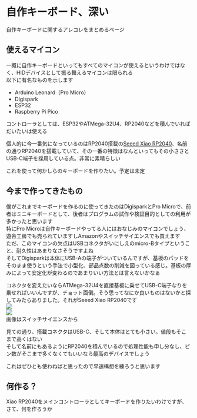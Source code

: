 # 自作キーボード、深い

自作キーボードに関するアレコレをまとめるページ

## 使えるマイコン

一概に自作キーボードといってもすべてのマイコンが使えるというわけではなく、HIDデバイスとして振る舞えるマイコンは限られる  
以下に有名なものを示します

- Arduino Leonard（Pro Micro）
- Digispark
- ESP32
- Raspberry Pi Pico

コントローラとしては、ESP32やATMega-32U4、RP2040などを積んでいればだいたいは使える

個人的に今一番気になっているのはRP2040搭載の[Seeed Xiao RP2040](https://lab.seeed.co.jp/entry/2021/12/27/120000)、名前の通りRP2040を搭載していて、その一番の特徴はなんといってもその小ささとUSB-C端子を採用している点。非常に素晴らしい

これを使って何かしらのキーボードを作りたい。予定は未定

## 今まで作ってきたもの

<!--ここらへんにDigiキーボードの写真を入れる-->
僕がこれまでキーボードを作るのに使ってきたのはDigisparkとPro Microで、前者はミニキーボードとして、後者はプログラムの試作や検証目的としての利用が多かったと思います  
特にPro Microは自作キーボードやってる人にはおなじみのマイコンでしょう、遊舎工房でも売られていますしAmazonやスイッチサイエンスでも買えます  
ただ、このマイコンの欠点はUSBコネクタがいにしえのmicro-Bタイプということ、耐久性はあまりなさそうですよね  
そしてDigisparkは本体にUSB-Aの端子がついているんですが、基板のパッドをそのまま使うという手法で小型化、部品点数の削減を図っている感じ。基板の厚みによって安定化が変わるのであまりいい方法とは言えないかなぁ

コネクタを変えたいならATMega-32U4を直接基板に乗せてUSB-C端子なりを乗せればいいんですが、チョット面倒。そう思ってなにか良いものはないかと探してみたらありました。それがSeeed Xiao RP2040です  
![](https://files.seeedstudio.com/wiki/XIAO-RP2040/img/xinfront.jpg)  
![](https://files.seeedstudio.com/wiki/XIAO-RP2040/img/xinpin.jpg)  
画像はスイッチサイエンスから

見ての通り、搭載コネクタはUSB-C、そして本体はとても小さい。値段もそこまで高くはない  
そして名前にもあるようにRP2040を積んでいるので処理性能も申し分なし、ピン数がそこまで多くなくてもいいなら最高のデバイスでしょう

これはぜひとも使わねばと思ったので早速構想を練ろうと思います

## 何作る？

Xiao RP2040をメインコントローラとしてキーボードを作りたいわけですが、さて、何を作ろうか

